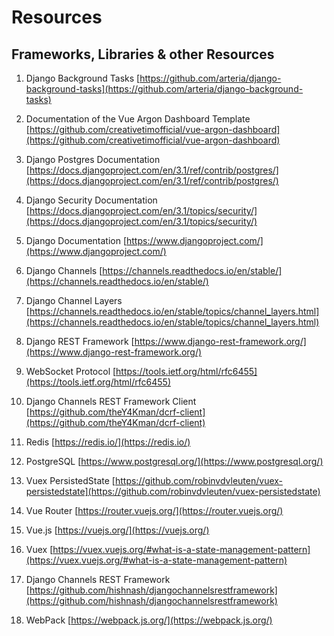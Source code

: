 # Resources

## Frameworks, Libraries & other Resources

1. Django Background Tasks
   [https://github.com/arteria/django-background-tasks](https://github.com/arteria/django-background-tasks)
   

2. Documentation of the Vue Argon Dashboard Template
[https://github.com/creativetimofficial/vue-argon-dashboard](https://github.com/creativetimofficial/vue-argon-dashboard)


3. Django Postgres Documentation
[https://docs.djangoproject.com/en/3.1/ref/contrib/postgres/](https://docs.djangoproject.com/en/3.1/ref/contrib/postgres/)


4. Django Security Documentation
[https://docs.djangoproject.com/en/3.1/topics/security/](https://docs.djangoproject.com/en/3.1/topics/security/)


5. Django Documentation
[https://www.djangoproject.com/](https://www.djangoproject.com/)


6. Django Channels
[https://channels.readthedocs.io/en/stable/](https://channels.readthedocs.io/en/stable/)


7. Django Channel Layers
[https://channels.readthedocs.io/en/stable/topics/channel_layers.html](https://channels.readthedocs.io/en/stable/topics/channel_layers.html)


8. Django REST Framework
[https://www.django-rest-framework.org/](https://www.django-rest-framework.org/)


9. WebSocket Protocol
[https://tools.ietf.org/html/rfc6455](https://tools.ietf.org/html/rfc6455)


10. Django Channels REST Framework Client
[https://github.com/theY4Kman/dcrf-client](https://github.com/theY4Kman/dcrf-client)


11. Redis
[https://redis.io/](https://redis.io/)


12. PostgreSQL
[https://www.postgresql.org/](https://www.postgresql.org/)


13. Vuex PersistedState
[https://github.com/robinvdvleuten/vuex-persistedstate](https://github.com/robinvdvleuten/vuex-persistedstate)


14. Vue Router
[https://router.vuejs.org/](https://router.vuejs.org/)


15. Vue.js
[https://vuejs.org/](https://vuejs.org/)


16. Vuex
[https://vuex.vuejs.org/#what-is-a-state-management-pattern](https://vuex.vuejs.org/#what-is-a-state-management-pattern)


17. Django Channels REST Framework
[https://github.com/hishnash/djangochannelsrestframework](https://github.com/hishnash/djangochannelsrestframework)

18. WebPack
[https://webpack.js.org/](https://webpack.js.org/)